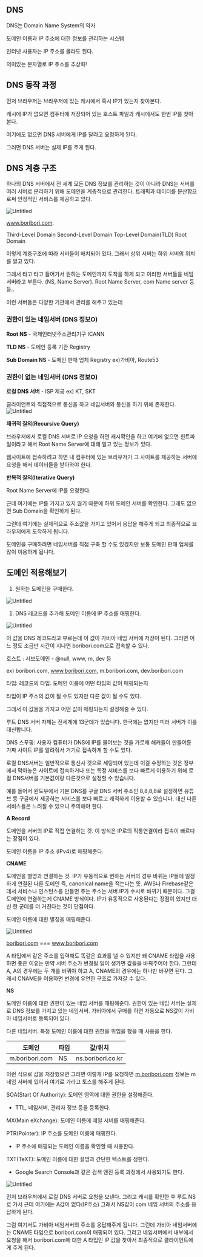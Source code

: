## DNS

DNS는 Domain Name System의 약자

도메인 이름과 IP 주소에 대한 정보를 관리하는 시스템

인터넷 사용자는 IP 주소를 몰라도 된다.

의미있는 문자열로 IP 주소를 추상화!

## **DNS 동작 과정**

먼저 브라우저는 브라우저에 있는 캐시에서 혹시 IP가 있는지 찾아본다.

캐시에 IP가 없으면 컴퓨터에 저장되어 있는 호스트 파일과 캐시에서도 한번 IP를 찾아본다.

여기에도 없으면 DNS 서버에게 IP를 달라고 요청하게 된다.

그러면 DNS 서버는 실제 IP를 주게 된다.

## **DNS 계층 구조**

하나의 DNS 서버에서 전 세계 모든 DNS 정보를 관리하는 것이 아니라 DNS는 서버를 여러 서버로 분리하기 위해 도메인을 계층적으로 관리한다. 트래픽과 데이터를 분산함으로써 안정적인 서비스를 제공하고 있다.

![Untitled](https://s3.us-west-2.amazonaws.com/secure.notion-static.com/d6377582-3fae-4d42-8f08-35ea43254327/Untitled.png?X-Amz-Algorithm=AWS4-HMAC-SHA256&X-Amz-Content-Sha256=UNSIGNED-PAYLOAD&X-Amz-Credential=AKIAT73L2G45EIPT3X45%2F20221123%2Fus-west-2%2Fs3%2Faws4_request&X-Amz-Date=20221123T175454Z&X-Amz-Expires=86400&X-Amz-Signature=f071a4ddc0a99b4a4a01e9b81ed33b0a3d24da81c6bd6e8ef9fdc568b56bf7f1&X-Amz-SignedHeaders=host&response-content-disposition=filename%3D%22Untitled.png%22&x-id=GetObject)

www.boribori.com.

Third-Level Domain Second-Level Domain Top-Level Domain(TLD) Root Domain

이렇게 계층구조에 따라 서버들이 배치되어 있다. 그래서 상위 서버는 하위 서버의 위치를 알고 있다.

그래서 타고 타고 들어가서 원하는 도메인까지 도착을 하게 되고 이러한 서버들을 네임 서버라고 부른다. (NS, Name Server). Root Name Server, com Name server 등등..

이런 서버들은 다양한 기관에서 관리를 해주고 있는데

### 권한이 있는 네임서버 (DNS 정보O)

**Root NS** - 국제인터넷주소관리기구 ICANN

**TLD NS** - 도메인 등록 기관 Registry

**Sub Domain NS** - 도메인 판매 업체 Registry ex)가비아, Route53

### 권한이 없는 네임서버 (DNS 정보O)

**로컬 DNS 서버** - ISP 제공 ex) KT, SKT

클라이언트와 직접적으로 통신을 하고 네임서버와 통신을 하기 위해 존재한다. 
![Untitled](https://s3.us-west-2.amazonaws.com/secure.notion-static.com/94ab502c-e90e-4dda-894c-dc4d2e26c2c8/Untitled.png?X-Amz-Algorithm=AWS4-HMAC-SHA256&X-Amz-Content-Sha256=UNSIGNED-PAYLOAD&X-Amz-Credential=AKIAT73L2G45EIPT3X45%2F20221123%2Fus-west-2%2Fs3%2Faws4_request&X-Amz-Date=20221123T180012Z&X-Amz-Expires=86400&X-Amz-Signature=415de56ee1f8fa638e108171661071ac33fb04106100f731299722074c68e8a6&X-Amz-SignedHeaders=host&response-content-disposition=filename%3D%22Untitled.png%22&x-id=GetObject)

**재귀적 질의(Recursive Query)**

브라우저에서 로컬 DNS 서버로 IP 요청을 하면 캐시확인을 하고 여기에 없으면 힌트파일이라고 해서 Root Name Server에 대해 알고 있는 정보가 있다. 

웹사이트에 접속하려고 하면 내 컴퓨터에 있는 브라우저가 그 사이트를 제공하는 서버에 요청을 해서 데이터들을 받아와야 한다. 

**반복적 질의(Iterative Query)**

Root Name Server에 IP를 요청한다. 

근데 여기에는 IP를 가지고 있지 않기 때문에 하위 도메인 서버를 확인한다. 그래도 없으면 Sub Domain을 확인하게 된다.

그런데 여기에는 실제적으로 주소값을 가지고 있어서 응답을 해주게 되고 최종적으로 브라우저에게 도착하게 됩니다. 

도메인을 구매하려면 네임서버를 직접 구축 할 수도 있겠지만 보통 도메인 판매 업체를 많이 이용하게 됩니다. 

## 도메인 적용해보기

1. 원하는 도메인을 구매한다.

![Untitled](https://s3.us-west-2.amazonaws.com/secure.notion-static.com/ff355ecc-4414-416b-a612-7f6f734ec471/Untitled.png?X-Amz-Algorithm=AWS4-HMAC-SHA256&X-Amz-Content-Sha256=UNSIGNED-PAYLOAD&X-Amz-Credential=AKIAT73L2G45EIPT3X45%2F20221123%2Fus-west-2%2Fs3%2Faws4_request&X-Amz-Date=20221123T175623Z&X-Amz-Expires=86400&X-Amz-Signature=fb3c5b20167bd85410bcfad51f6f01f233f552462aedb4b6c3c76693a8d334c0&X-Amz-SignedHeaders=host&response-content-disposition=filename%3D%22Untitled.png%22&x-id=GetObject)

1. DNS 레코드를 추가해 도메인 이름에 IP 주소를 매핑한다.

![Untitled](https://s3.us-west-2.amazonaws.com/secure.notion-static.com/c13bc468-e6de-45a1-8cd3-ed0a380f64f9/Untitled.png?X-Amz-Algorithm=AWS4-HMAC-SHA256&X-Amz-Content-Sha256=UNSIGNED-PAYLOAD&X-Amz-Credential=AKIAT73L2G45EIPT3X45%2F20221123%2Fus-west-2%2Fs3%2Faws4_request&X-Amz-Date=20221123T175646Z&X-Amz-Expires=86400&X-Amz-Signature=abbacc189067040dff879c7c455377c95b1dfcef2ebf1da9725f07399890ca1d&X-Amz-SignedHeaders=host&response-content-disposition=filename%3D%22Untitled.png%22&x-id=GetObject)

이 값을 DNS 레코드라고 부르는데 이 값이 가비아 네임 서버에 저장이 된다. 그러면 어느 정도 조금만 시간이 지나면  boribori.com으로 접속할 수 있다.

호스트 : 서브도메인 - @null, www, m, dev 등

ex) boribori.com, www.boribori.com, m.boribori.com, dev.boribori.com

타입: 레코드의 타입. 도메인 이름에 어떤 타입의 값이 매핑되는지 

타입이 IP 주소의 값이 될 수도 있지만 다른 값이 될 수도 있다.

그래서 이 값들을 가지고 어떤 값이 매핑되는지 설정해줄 수 있다.

루트 DNS 서버 자체는 전세계에 13군데가 있습니다. 한국에는 없지만 미러 서버가 이를 대신합니다. 

DNS 스푸핑: 사용자 컴퓨터가 DNS에 IP를 물어보는 것을 가로채 해커들이 만들어둔 가짜 사이트 IP를 알려줘서 거기로 접속하게 할 수도 있다.

로컬 DNS서버는 일반적으로 통신사 것으로 세팅되어 있는데 이걸 수정하는 것은 정부에서 막아놓은 사이트에 접속하거나 또는 특정 서비스를 보다 빠르게 이용하기 위해 로컬 DNS서버를 기본값이랑 다른것으로 설정할 수 있습니다.

예를 들어서 윈도우에서 기본 DNS를 구글 DNS 서버 주소인 8,8,8,8로 설정하면 유튜브 등 구글에서 제공하는 서비스를 보다 빠르고 쾌적하게 이용할 수 있습니다. 대신 다른 서비스들은 느려질 수 있으니 주의해야 한다.

**A Record**

도메인을 서버의 IP로 직접 연결하는 것. 이 방식은 IP로의 직통연결이라 접속이 빠르다는 장점이 있다.

도메인 이름을 IP 주소 (IPv4)로 매핑해준다.

**CNAME**

도메인을 별명과 연결하는 것. IP가 유동적으로 변하는 서버의 경우 바뀌는 IP들에 일정하게 연결된 다른 도메인 즉, canonical name을 적는다는 뜻. AWS나 Firebase같은 데서 서비스나 인스턴스를 만들면 주는 주소는 서버 IP가 수시로 바뀌기 때문이다. 그걸 도메인에 연결하는게 CNAME 방식이다. IP가 유동적으로 사용된다는 장점이 있지만 대신 한 군데를 더 거친다는 것이 단점이다.

도메인 이름에 대한 별칭을 매핑해준다.

![Untitled](https://s3.us-west-2.amazonaws.com/secure.notion-static.com/981e5c8f-cb9b-49c5-97c5-b7fb21582058/Untitled.png?X-Amz-Algorithm=AWS4-HMAC-SHA256&X-Amz-Content-Sha256=UNSIGNED-PAYLOAD&X-Amz-Credential=AKIAT73L2G45EIPT3X45%2F20221123%2Fus-west-2%2Fs3%2Faws4_request&X-Amz-Date=20221123T175707Z&X-Amz-Expires=86400&X-Amz-Signature=d9297cdf02462c87b5ab6ed4ffe96b275c24598c1eb42aabb509a321175c93a9&X-Amz-SignedHeaders=host&response-content-disposition=filename%3D%22Untitled.png%22&x-id=GetObject)

[boribori.com](http://boribori.com) === www.boribori.com

A 타입에서 같은 주소를 입력해도 똑같은 효과를 낼 수 있지만 왜 CNAME 타입을 사용하면 좋은 이유는 만약 서버 주소가 변경될 일이 생기면 값들을 바꿔주어야 한다. 그런데 A, A의 경우에는 두 개를 바꿔야 하고 A, CNAME의 경우에는 하나만 바꾸면 된다. 그래서 CNAME을 이용하면 변경에 유연한 구조로 가져갈 수 있다.

**NS**

도메인 이름에 대한 권한이 있는 네임 서버를 매핑해준다. 권한이 있는 네임 서버는 실제로 DNS 정보를 가지고 있는 네임서버. 가비아에서 구매를 하면 자동으로 NS값이 가비아 네임서버로 등록되어 있다. 

다른 네임서버. 특정 도메인 이름에 대한 권한을 위임을 했을 때 사용을 한다.

| 도메인 | 타입 | 값/위치 |
| --- | --- | --- |
| m.boribori.com | NS | ns.boribori.co.kr |

이런 식으로 값을 저장했으면 그러면 이렇게 IP를 요청하면 [m.boribori.com](http://m.boribori.com) 정보는 m 네임 서버에 있어서 여기로 가라고 토스를 해주게 된다.

SOA(Start Of Authority): 도메인 영역에 대한 권한을 설정해준다.

- TTL, 네임서버, 관리자 정보 등을 등록한다.

MX(Main eXchange): 도메인 이름에 메일 서버를 매핑해준다.

PTR(Pointer): IP 주소를 도메인 이름에 매핑한다.

- IP 주소에 매핑되는 도메인 이름을 확인할 때 사용한다.

TXT(TeXT): 도메인 이름에 대한 설명과 간단한 텍스트를 정한다.

- Google Search Console과 같은 검색 엔진 등록 과정에서 사용되기도 한다.

![Untitled](https://s3.us-west-2.amazonaws.com/secure.notion-static.com/a8b4f6ee-cc98-4698-a9c0-af66e1a4c3f2/Untitled.png?X-Amz-Algorithm=AWS4-HMAC-SHA256&X-Amz-Content-Sha256=UNSIGNED-PAYLOAD&X-Amz-Credential=AKIAT73L2G45EIPT3X45%2F20221123%2Fus-west-2%2Fs3%2Faws4_request&X-Amz-Date=20221123T175725Z&X-Amz-Expires=86400&X-Amz-Signature=f0d590ab73f62bff12dc4df85b014010cf7ee850e81f98193ee1dd9db61256df&X-Amz-SignedHeaders=host&response-content-disposition=filename%3D%22Untitled.png%22&x-id=GetObject)

먼저 브라우저에서 로컬 DNS 서버로 요청을 보낸다. 그리고 캐시를 확인한 후 루트 NS로 가서 근데 여기에는 A값이 없다(IP주소) 그래서 NS값이 com 네임 서버의 주소를 응답하게 된다.

그럼 여기서도 가비아 네임서버의 주소를 응답해주게 됩니다. 그런데 가비아 네임서버에는 CNAME 타입으로 boribori.com이 매핑되어 있다. 그리고 네임서버에서 내부에서 요청을 해서 boribori.com에 대한 A 타입인 IP 값을 찾아서 최종적으로 클라이언트에게 주게 된다.
